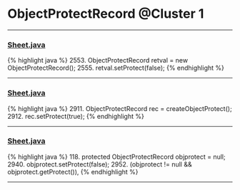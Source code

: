 # ObjectProtectRecord @Cluster 1

***

### [Sheet.java](https://searchcode.com/codesearch/view/15642365/)
{% highlight java %}
2553. ObjectProtectRecord retval = new ObjectProtectRecord();
2555. retval.setProtect(false);
{% endhighlight %}

***

### [Sheet.java](https://searchcode.com/codesearch/view/15642365/)
{% highlight java %}
2911. ObjectProtectRecord rec = createObjectProtect();
2912. rec.setProtect(true);
{% endhighlight %}

***

### [Sheet.java](https://searchcode.com/codesearch/view/15642365/)
{% highlight java %}
118. protected ObjectProtectRecord        objprotect        =     null;
2940.         objprotect.setProtect(false);
2952.                          (objprotect != null && objprotect.getProtect()),
{% endhighlight %}

***

